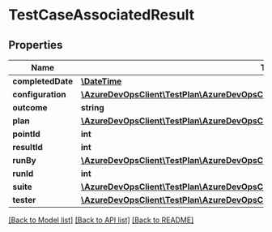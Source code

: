 # TestCaseAssociatedResult

## Properties
Name | Type | Description | Notes
------------ | ------------- | ------------- | -------------
**completedDate** | [**\DateTime**](\DateTime.md) |  | [optional] 
**configuration** | [**\AzureDevOpsClient\TestPlan\AzureDevOpsClient\TestPlan\Model\TestConfigurationReference**](TestConfigurationReference.md) |  | [optional] 
**outcome** | **string** |  | [optional] 
**plan** | [**\AzureDevOpsClient\TestPlan\AzureDevOpsClient\TestPlan\Model\TestPlanReference**](TestPlanReference.md) |  | [optional] 
**pointId** | **int** |  | [optional] 
**resultId** | **int** |  | [optional] 
**runBy** | [**\AzureDevOpsClient\TestPlan\AzureDevOpsClient\TestPlan\Model\IdentityRef**](IdentityRef.md) |  | [optional] 
**runId** | **int** |  | [optional] 
**suite** | [**\AzureDevOpsClient\TestPlan\AzureDevOpsClient\TestPlan\Model\TestSuiteReference**](TestSuiteReference.md) |  | [optional] 
**tester** | [**\AzureDevOpsClient\TestPlan\AzureDevOpsClient\TestPlan\Model\IdentityRef**](IdentityRef.md) |  | [optional] 

[[Back to Model list]](../README.md#documentation-for-models) [[Back to API list]](../README.md#documentation-for-api-endpoints) [[Back to README]](../README.md)



